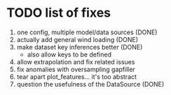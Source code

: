 # TODO list of fixes

1. one config, multiple model/data sources (DONE)
2. actually add general wind loading (DONE)
3. make dataset key inferences better (DONE)
    - also allow keys to be defined
4. allow extrapolation and fix related issues
5. fix anomalies with oversampling gapfiller
6. tear apart plot_features... it's too abstract
7. question the usefulness of the DataSource (DONE)
